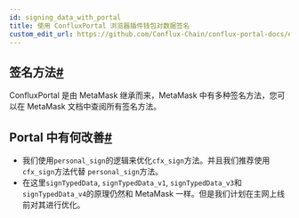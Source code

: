 ```yaml
---
id: signing_data_with_portal
title: 使用 ConfluxPortal 浏览器插件钱包对数据签名
custom_edit_url: https://github.com/Conflux-Chain/conflux-portal-docs/edit/master/docs/cn/portal/API_Reference/Signing_Data.md
---
```

## 签名方法[#](https://developer.conflux-chain.org/docs/introduction/en/conflux_overview/#history-of-the-signing-methods)

ConfluxPortal 是由 MetaMask 继承而来，MetaMask 中有多种签名方法，您可以在 MetaMask 文档中查阅所有签名方法。

## Portal 中有何改善[#](https://developer.conflux-chain.org/docs/introduction/en/conflux_overview/#what-changed-in-confluxportal)

* 我们使用`personal_sign`的逻辑来优化`cfx_sign`方法。并且我们推荐使用 `cfx_sign`方法代替 `personal_sign`方法。
* 在这里`signTypedData`, `signTypedData_v1`, `signTypedData_v3`和`signTypedData_v4`的原理仍然和 MetaMask 一样。但是我们计划在主网上线前对其进行优化。

 
